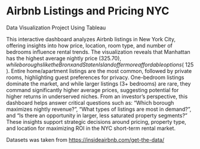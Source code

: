 # Airbnb Listings and Pricing NYC
 Data Visualization Project Using Tableau

This interactive dashboard analyzes Airbnb listings in New York City, offering insights into how price, location, room type, and number of bedrooms influence rental trends. The visualization reveals that Manhattan has the highest average nightly price ($325.70), while boroughs like the Bronx and Staten Island offer more affordable options (~$125). Entire home/apartment listings are the most common, followed by private rooms, highlighting guest preferences for privacy. One-bedroom listings dominate the market, and while larger listings (3+ bedrooms) are rare, they command significantly higher average prices, suggesting potential for higher returns in underserved niches. From an investor’s perspective, this dashboard helps answer critical questions such as: “Which borough maximizes nightly revenue?”, “What types of listings are most in demand?”, and “Is there an opportunity in larger, less saturated property segments?” These insights support strategic decisions around pricing, property type, and location for maximizing ROI in the NYC short-term rental market.

Datasets was taken from https://insideairbnb.com/get-the-data/ 
